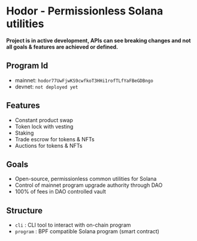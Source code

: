 # Hodor - Permissionless Solana utilities

**Project is in active development, APIs can see breaking changes and not all goals & features are achieved or defined.**

## Program Id
- mainnet: `hodor77UwFjwKS9cwfkoT3HHi1rofTLfYaFBeGDBngo`
- devnet: `not deployed yet`

## Features
- Constant product swap
- Token lock with vesting
- Staking
- Trade escrow for tokens & NFTs
- Auctions for tokens & NFTs

## Goals
- Open-source, permissionless common utilities for Solana
- Control of mainnet program upgrade authority through DAO
- 100% of fees in DAO controlled vault

## Structure
- `cli` : CLI tool to interact with on-chain program
- `program` : BPF compatible Solana program (smart contract)
